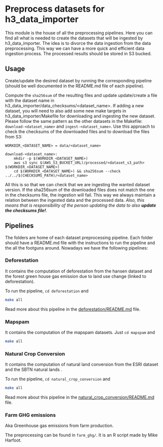 # Preprocess datasets for h3_data_importer

This module is the house of all the preprocessing pipelines. Here you can find all what is needed to create the datasets that will be
ingested by h3_data_importer. The idea is to divorce the data ingestion from the data preprocessing. This way we can have a more quick and
efficient data ingestion process. The processed results should be stored in S3 bucked.

## Usage

Create/update the desired dataset by running the corresponding pipeline (should be well documented in the README.md file of each pipeline).

Compute the `sha256sum` of the resulting files and update update/create a file with the dataset name in h3_data_importer/data_checksums/\<dataset_name>. If adding a new dataset, you will need to also add some new make targets in h3_data_importer/Makefile for downloading and ingesting the new dataset. Please follow the same pattern as the other datasets in the Makefile: `download-<dataset_name>` and `ingest-<dataset_name>`. Use this approach to check the checksums of the downloaded files and to download the files from S3:

```make
WORKDIR_<DATASET_NAME> = data/<dataset_name>

download-<dataset_name>:
	mkdir -p $(WORKDIR_<DATASET_NAME>)
	aws s3 sync $(AWS_S3_BUCKET_URL)/processed/<dataset_s3_path> $(WORKDIR_<DATASET_NAME>)
	cd $(WORKDIR_<DATASET_NAME>) && sha256sum --check ../../$(CHECKSUMS_PATH)/<dataset_name>
```
All this is so that we can check that we are ingesting the wanted dataset version. If the sha256sum of the downloaded files does not match the one in the checksums file, the ingestion will fail. This way we always maintain a relation between the ingested data and the processed data. *Also, this means that is responsibility of the person updating the data to also **update the checksums file!***.


## Pipelines

The folders are home of each dataset preprocessing pipeline. Each folder should have a README.md file with the instructions to run the pipeline and the
all the footguns around.
Nowadays we have the following pipelines:

### Deforestation

It contains the computation of deforestation from the hansen dataset and the forest green house gas emission due to land use change (linked to deforestation).

To run the pipeline, `cd deforestation` and

```bash
make all
```

Read more about this pipeline in the [deforestation/README.md](deforestation/README.md) file.

### Mapspam

It contains the computation of the mapspam datasets. Just `cd mapspam` and

```bash
make all
```

### Natural Crop Conversion

It contains the computation of natural land conversion from the ESRI dataset and the SBTN natural lands .

To run the pipeline, `cd natural_crop_conversion` and

```bash
make all
```

Read more about this pipeline in the [natural_crop_conversion/README.md](natural_crop_conversion/README.md) file.


### Farm GHG emissions
Aka Greenhouse gas emissions from farm production.

The preprocessing can be found in `farm_ghg/`. It is an R script made by Mike Harfoot.
